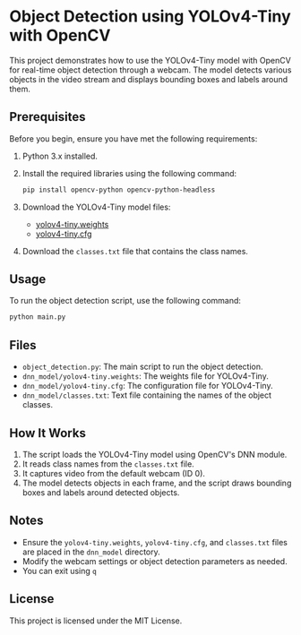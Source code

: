 
# Object Detection using YOLOv4-Tiny with OpenCV

This project demonstrates how to use the YOLOv4-Tiny model with OpenCV for real-time object detection through a webcam. The model detects various objects in the video stream and displays bounding boxes and labels around them.

## Prerequisites

Before you begin, ensure you have met the following requirements:

1. Python 3.x installed.
2. Install the required libraries using the following command:
   ```bash
   pip install opencv-python opencv-python-headless
   ```
3. Download the YOLOv4-Tiny model files:
   - [yolov4-tiny.weights](https://github.com/AlexeyAB/darknet/releases/download/yolov4/yolov4-tiny.weights)
   - [yolov4-tiny.cfg](https://github.com/AlexeyAB/darknet/blob/master/cfg/yolov4-tiny.cfg)

4. Download the `classes.txt` file that contains the class names.

## Usage

To run the object detection script, use the following command:

```bash
python main.py
```

## Files

- `object_detection.py`: The main script to run the object detection.
- `dnn_model/yolov4-tiny.weights`: The weights file for YOLOv4-Tiny.
- `dnn_model/yolov4-tiny.cfg`: The configuration file for YOLOv4-Tiny.
- `dnn_model/classes.txt`: Text file containing the names of the object classes.

## How It Works

1. The script loads the YOLOv4-Tiny model using OpenCV's DNN module.
2. It reads class names from the `classes.txt` file.
3. It captures video from the default webcam (ID 0).
4. The model detects objects in each frame, and the script draws bounding boxes and labels around detected objects.

## Notes

- Ensure the `yolov4-tiny.weights`, `yolov4-tiny.cfg`, and `classes.txt` files are placed in the `dnn_model` directory.
- Modify the webcam settings or object detection parameters as needed.
- You can exit using `q`

## License

This project is licensed under the MIT License.
